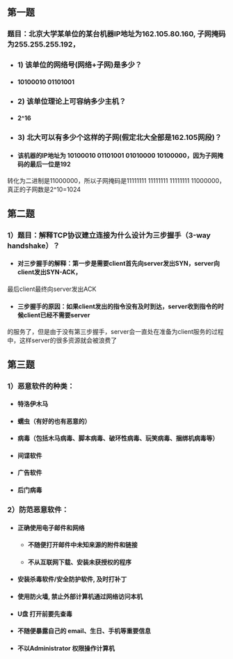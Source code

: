 ## 第一题
### 题目：北京大学某单位的某台机器IP地址为162.105.80.160, 子网掩码为255.255.255.192，
- ### 1) 该单位的网络号(网络+子网)是多少？
- #### 10100010 01101001
- ### 2) 该单位理论上可容纳多少主机？
- #### 2^16
- ### 3) 北大可以有多少个这样的子网(假定北大全部是162.105网段)？
- #### 该机器的IP地址为 10100010 01101001 01010000 10100000，因为子网掩码的最后一位是192
转化为二进制是11000000，所以子网掩码是11111111 11111111 11111111 11000000，真正的子网数是2^10=1024
## 第二题
### 1）题目：解释TCP协议建立连接为什么设计为三步握手（3-way handshake）？
- #### 对三步握手的解释：第一步是需要client首先向server发出SYN，server向client发出SYN-ACK，
最后client最终向server发出ACK
- #### 三步握手的原因：如果client发出的指令没有及时到达，server收到指令的时候client已经不需要server
的服务了，但是由于没有第三步握手，server会一直处在准备为client服务的过程中，这样server的很多资源就会被浪费了
## 第三题
### 1）恶意软件的种类：
- #### 特洛伊木马
- #### 蠕虫（有好的也有恶意的）
- #### 病毒（包括木马病毒、脚本病毒、破环性病毒、玩笑病毒、捆绑机病毒等）
- #### 间谍软件
- #### 广告软件
- #### 后门病毒
### 2）防范恶意软件：
- #### 正确使用电子邮件和网络
  - #### 不随便打开邮件中未知来源的附件和链接
  - #### 不从互联网下载、安装未获授权的程序
- #### 安装杀毒软件/安全防护软件, 及时打补丁
- #### 使用防火墙, 禁止外部计算机通过网络访问本机
- #### U盘 打开前要先查毒 
- #### 不随便暴露自己的 email、生日、手机等重要信息 
- #### 不以Administrator 权限操作计算机 
